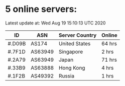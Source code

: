 # 5 online servers:

Latest update at: Wed Aug 19 15:10:13 UTC 2020

| ID | ASN | Server Country | Online |
| -- | --- | -------------- | ------ |
| #.D09B | AS174 | United States | 64 hrs |
| #.7F1D | AS63949 | Singapore | 2 hrs |
| #.2A79 | AS63949 | Japan | 71 hrs |
| #.33B9 | AS63888 | Hong Kong | 4 hrs |
| #.1F2B | AS49392 | Russia | 1 hrs |

